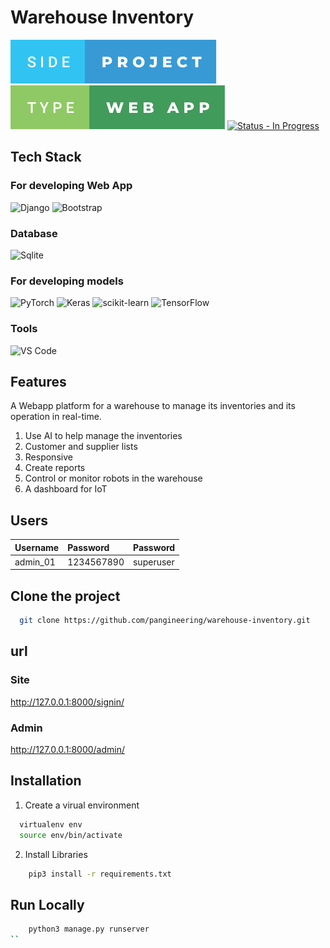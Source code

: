 
# Warehouse Inventory

![side-project.svg](/side-project.svg) ![type-web-app.svg](/type-web-app.svg)
[![Status - In Progress](https://img.shields.io/badge/Status-In_Progress-2ea44e?style=for-the-badge)](https://)

## Tech Stack
### For developing Web App
![Django](https://img.shields.io/badge/Django-092E20?style=for-the-badge&logo=django&logoColor=green) ![Bootstrap](https://img.shields.io/badge/Bootstrap-563D7C?style=for-the-badge&logo=bootstrap&logoColor=white)

### Database
![Sqlite](https://img.shields.io/badge/SQLite-07405E?style=for-the-badge&logo=sqlite&logoColor=white)

<!-- ### Hosting
![Heroku](https://img.shields.io/badge/Heroku-430098?style=for-the-badge&logo=heroku&logoColor=white) -->

### For developing models
![PyTorch](https://img.shields.io/badge/PyTorch-%23EE4C2C.svg?style=for-the-badge&logo=PyTorch&logoColor=white) ![Keras](https://img.shields.io/badge/Keras-%23D00000.svg?style=for-the-badge&logo=Keras&logoColor=white) ![scikit-learn](https://img.shields.io/badge/scikit--learn-%23F7931E.svg?style=for-the-badge&logo=scikit-learn&logoColor=white) ![TensorFlow](https://img.shields.io/badge/TensorFlow-%23FF6F00.svg?style=for-the-badge&logo=TensorFlow&logoColor=white)

### Tools
![VS Code](https://img.shields.io/badge/Visual_Studio_Code-0078D4?style=for-the-badge&logo=visual%20studio%20code&logoColor=white)



## Features
A Webapp platform for a warehouse to manage its inventories and its operation in real-time. 
1. Use AI to help manage the inventories
2. Customer and supplier lists
3. Responsive
4. Create reports
5. Control or monitor robots in the warehouse
6. A dashboard for IoT


## Users
| Username  | Password  | Password |
| :-------- | :-------- | :------- |
| admin_01  |1234567890 | superuser|

## Clone the project
```bash
  git clone https://github.com/pangineering/warehouse-inventory.git
```
## url
### Site
  http://127.0.0.1:8000/signin/

### Admin
  http://127.0.0.1:8000/admin/


## Installation
1. Create a virual environment
```bash
  virtualenv env
  source env/bin/activate
```
2. Install Libraries
```bash
    pip3 install -r requirements.txt
```

## Run Locally
```bash
    python3 manage.py runserver
``

